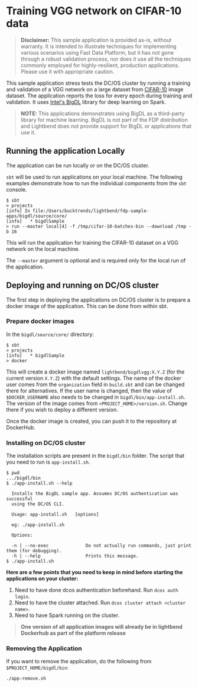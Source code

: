 # Training VGG network on CIFAR-10 data

> **Disclaimer:** This sample application is provided as-is, without warranty. It is intended to illustrate techniques for implementing various scenarios using Fast Data Platform, but it has not gone through a robust validation process, nor does it use all the techniques commonly employed for highly-resilient, production applications. Please use it with appropriate caution.

This sample application stress tests the DC/OS cluster by running a training and validation of a VGG network on a large dataset from [CIFAR-10](https://www.cs.toronto.edu/~kriz/cifar.html) image dataset. The application reports the loss for every epoch during training and validation. It uses [Intel's BigDL](https://github.com/intel-analytics/BigDL) library for deep learning on Spark.

> **NOTE:** This applications demonstrates using BigDL as a third-party library for machine learning. BigDL is not part of the FDP distribution and Lightbend does not provide support for BigDL or applications that use it.

## Running the application Locally

The application can be run locally or on the DC/OS cluster.

`sbt` will be used to run applications on your local machine. The following examples demonstrate how to run the individual components from the `sbt` console.

```
$ sbt
> projects
[info] In file:/Users/bucktrends/lightbend/fdp-sample-apps/bigdl/source/core/
[info] 	 * bigdlSample
> run --master local[4] -f /tmp/cifar-10-batches-bin --download /tmp -b 16
```

This will run the application for training the CIFAR-10 dataset on a VGG network on the local machine.

The `--master` argument is optional and is required only for the local run of the application.

## Deploying and running on DC/OS cluster

The first step in deploying the applications on DC/OS cluster is to prepare a docker image of the application. This can be done from within sbt.

### Prepare docker images

In the `bigdl/source/core/` directory:

```
$ sbt
> projects
[info] 	 * bigdlSample
> docker
```

This will create a docker image named `lightbend/bigdlvgg:X.Y.Z` (for the current version `X.Y.Z`) with the default settings. The name of the docker user comes from the `organization` field in `build.sbt` and can be changed there for alternatives. If the user name is changed, then the value of `$DOCKER_USERNAME` also needs to be changed in `bigdl/bin/app-install.sh`. The version of the image comes from `<PROJECT_HOME>/version.sh`. Change there if you wish to deploy a different version.

Once the docker image is created, you can push it to the repository at DockerHub.

### Installing on DC/OS cluster

The installation scripts are present in the `bigdl/bin` folder. The script that you need to run is `app-install.sh`.

```
$ pwd
.../bigdl/bin
$ ./app-install.sh --help

  Installs the BigDL sample app. Assumes DC/OS authentication was successful
  using the DC/OS CLI.

  Usage: app-install.sh   [options]

  eg: ./app-install.sh

  Options:

  -n | --no-exec              Do not actually run commands, just print them (for debugging).
  -h | --help                 Prints this message.
$ ./app-install.sh
```
**Here are a few points that you need to keep in mind before starting the applications on your cluster:**

1. Need to have done dcos authentication beforehand. Run `dcos auth login`.
2. Need to have the cluster attached. Run `dcos cluster attach <cluster name>`.
3. Need to have Spark running on the cluster.

> **One version of all application images will already be in lightbend Dockerhub as part of the platform release**

### Removing the Application

If you want to remove the application, do the following from `$PROJECT_HOME/bigdl/bin`:

```bash
./app-remove.sh
```
